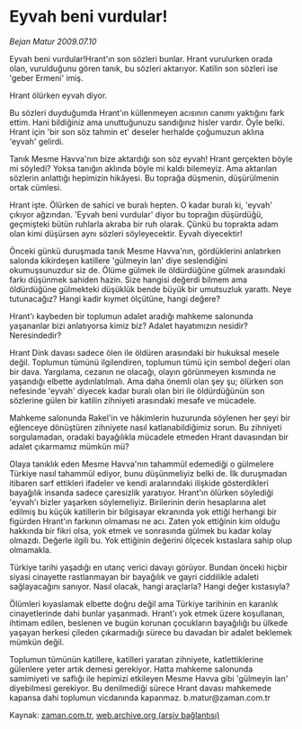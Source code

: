 # Eyvah beni vurdular!

*Bejan Matur 2009.07.10*

<tr><td class="metin" colspan="2" style="padding-top: 20px; padding-left: 5px; padding-right: 10px;">Eyvah beni vurdular!Hrant'ın son sözleri bunlar. Hrant vurulurken orada olan, vurulduğunu gören tanık, bu sözleri aktarıyor. Katilin son sözleri ise 'geber Ermeni' imiş.</td></tr><tr><td class="metin" colspan="2" style="padding-top: 20px; padding-left: 5px; padding-right: 10px;"><p>Hrant ölürken eyvah diyor.
<p>Bu sözleri duyduğumda Hrant'ın küllenmeyen acısının canımı yaktığını fark ettim. Hani bildiğiniz ama unuttuğunuzu sandığınız hisler vardır. Öyle belki. Hrant için 'bir son söz tahmin et' deseler herhalde çoğumuzun aklına 'eyvah' gelirdi.
<p>Tanık Mesme Havva'nın bize aktardığı son söz eyvah! Hrant gerçekten böyle mi söyledi? Yoksa tanığın aklında böyle mi kaldı bilemeyiz. Ama aktarılan sözlerin anlattığı hepimizin hikâyesi. Bu toprağa düşmenin, düşürülmenin ortak cümlesi. 
<p>Hrant işte. Ölürken de sahici ve buralı hepten. O kadar buralı ki, 'eyvah' çıkıyor ağzından. 'Eyvah beni vurdular' diyor bu toprağın düşürdüğü, geçmişteki bütün ruhlarla akraba bir ruh olarak. Çünkü bu toprakta adam olan kimi düşürsen aynı sözleri söyleyecektir. Eyvah diyecektir!
<p>Önceki günkü duruşmada tanık Mesme Havva'nın, gördüklerini anlatırken salonda kikirdeşen katillere 'gülmeyin lan' diye seslendiğini okumuşsunuzdur siz de. Ölüme gülmek ile öldürdüğüne gülmek arasındaki farkı düşünmek sahiden hazin. Size hangisi değerdi bilmem ama öldürdüğüne gülmekteki düşüklük bende büyük bir umutsuzluk yarattı. Neye tutunacağız? Hangi kadir kıymet ölçütüne, hangi değere?
<p>Hrant'ı kaybeden bir toplumun adalet aradığı mahkeme salonunda yaşananlar bizi anlatıyorsa kimiz biz? Adalet hayatımızın nesidir? Neresindedir? 
<p>Hrant Dink davası sadece ölen ile öldüren arasındaki bir hukuksal mesele değil. Toplumun tümünü ilgilendiren, toplumun tümü için sembol değeri olan bir dava. Yargılama, cezanın ne olacağı, olayın görünmeyen kısmında ne yaşandığı elbette aydınlatılmalı. Ama daha önemli olan şey şu; ölürken son nefesinde 'eyvah' diyecek kadar buralı olan biri ile öldürdüğünün son sözlerine gülen bir katilin zihniyeti arasındaki mesafe ve mücadele.
<p>Mahkeme salonunda Rakel'in ve hâkimlerin huzurunda söylenen her şeyi bir eğlenceye dönüştüren zihniyete nasıl katlanabildiğimiz sorun. Bu zihniyeti sorgulamadan, oradaki bayağılıkla mücadele etmeden Hrant davasından bir adalet çıkarmamız mümkün mü?
<p>Olaya tanıklık eden Mesme Havva'nın tahammül edemediği o gülmelere Türkiye nasıl tahammül ediyor, bunu düşünmeliyiz belki de. İlk duruşmadan itibaren sarf ettikleri ifadeler ve kendi aralarındaki ilişkide gösterdikleri bayağılık insanda sadece çaresizlik yaratıyor. Hrant'ın ölürken söylediği 'eyvah'ı bizler yaşarken söylemeliyiz. Birilerinin derin hesaplarına alet edilmiş bu küçük katillerin bir bilgisayar ekranında yok ettiği herhangi bir figürden Hrant'ın farkının olmaması ne acı. Zaten yok ettiğinin kim olduğu hakkında bir fikri olsa, yok etmek ve sonrasında gülmek bu kadar kolay olmazdı. Değerle ilgili bu. Yok ettiğinin değerini ölçecek kıstaslara sahip olup olmamakla.
<p>Türkiye tarihi yaşadığı en utanç verici davayı görüyor. Bundan önceki hiçbir siyasi cinayette rastlanmayan bir bayağılık ve gayri ciddilikle adaleti sağlayacağını sanıyor. Nasıl olacak, hangi araçlarla? Hangi değer kıstasıyla?
<p>Ölümleri kıyaslamak elbette doğru değil ama Türkiye tarihinin en karanlık cinayetlerinde dahi bunlar yaşanmadı. Hrant'ı yok etmek üzere koşullanan, ihtimam edilen, beslenen ve bugün korunan çocukların bayağılığı bu ülkede yaşayan herkesi çileden çıkarmadığı sürece bu davadan bir adalet beklemek mümkün değil.
<p>Toplumun tümünün katillere, katilleri yaratan zihniyete, katlettiklerine gülenlere yeter artık demesi gerekiyor. Hatta mahkeme salonunda samimiyeti ve saflığı ile hepimizi etkileyen Mesme Havva gibi 'gülmeyin lan' diyebilmesi gerekiyor. Bu denilmediği sürece Hrant davası mahkemede kapansa dahi toplumun vicdanında kapanmaz. b.matur@zaman.com.tr<br/></p></p></p></p></p></p></p></p></p></p></p></p></td></tr>

Kaynak: [zaman.com.tr](http://zaman.com.tr/yazar.do?yazino=867792), [web.archive.org (arşiv bağlantısı)](http://web.archive.org/web/20090804192357/http://www.zaman.com.tr:80/yazar.do?yazino=867792)
